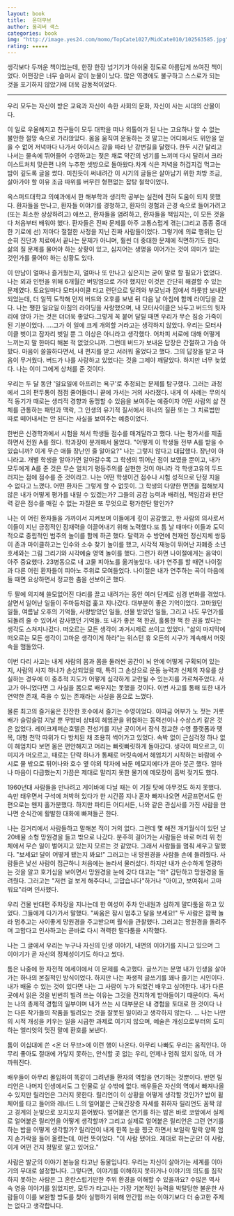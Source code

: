 ```yaml
---
layout: book
title:  온더무브
author: 올리버 색스
categories: book
img: "http://image.yes24.com/momo/TopCate1027/MidCate010/102563585.jpg"
rating: ★★★★★
---
```


생각보다 두꺼운 책이었는데, 한장 한장 넘기기가 아쉬울 정도로 아름답게 쓰여진 책이었다. 어떤장은 너무 슬퍼서 같이 눈물이 났다. 많은 역경에도 불구하고 스스로가 되는 것을 포기하지 않았기에 더욱 감동적이었다.


---

우리 모두는 자신이 받은 교육과 자신이 속한 사회의 문화, 자신이 사는 시대의 산물이다.


이 일로 우울해지고 친구들이 모두 대학을 떠나 외톨이가 된 나는 고요하나 알 수 없는 불안한 절망 속으로 가라앉았다. 몸을 움직여 운동하는 것 말고는 어디에서도 위안을 얻을 수 없어 저녁마다 나가서 아이시스 강을 따라 난 강변길을 달렸다. 한두 시간 달리고 나서는 물속에 뛰어들어 수영하고는 젖은 채로 약간의 냉기를 느끼며 다시 달려서 크라이스트처치 맞은편 나의 누추한 셋방으로 돌아왔다.차게 식은 저녁을 허겁지겁 먹고는 밤이 깊도록 글을 썼다. 미친듯이 써내려간 이 시기의 글들은 살아남기 위한 처방 조금, 살아가야 할 이유 조금 따위를 버무린 형편없는 잡탕 철학이었다.

옥스퍼드대학교 의예과에서 한 해부학과 생리학 공부는 실전에 전혀 도움이 되지 못했다. 환자들을 만나고, 환자들 이야기를 경청하고, 환자의 경험과 곤경 속으로 들어가려고(또는 최소한 상상하려고) 애쓰고, 환자들을 염려하고, 환자들을 책임지는, 이 모든 것을 다 처음부터 배워야 했다. 환자들은 진짜 문제를 아주 고통스럽게 겪는(그리고 종종 중대한 기로에 선) 저마다 절절한 사정을 지닌 진짜 사람들이었다. 그렇기에 의료 행위는 단순히 진단과 치료에서 끝나는 문제가 아니며, 훨씬 더 중대한 문제에 직면하기도 한다. 삶의 질 문제를 물어야 하는 상황이 있고, 심지어는 생명을 이어가는 것이 의미가 있는 것인가를 물어야 하는 상황도 있다.


이 만남이 얼마나 즐거웠는지, 얼마나 또 만나고 싶은지는 굳이 말로 할 필요가 없었다. 나는 외과 인턴을 위해 6개월간 버밍엄으로 가야 했지만 이것은 간단히 해결할 수 있는 문제였다. 토요일마다 모터사이클 타고 런던으로 달려와 부모님과 집에서 하룻밤 보내면 되었는데, 더 일찍 도착해 먼저 버드와 오후를 보낸 뒤 다음 날 아침에 함께 라이딩을 갔다. 나는 쨍한 일요일 아침의 라이딩을 사랑했으며, 내 모터사이클은 놔두고 버드의 뒷자리에 앉아 가는 것은 더더욱 좋았다.그렇게 꼭 붙어 달릴 때면 우리가 무슨 짐승 가죽이 된 기분이었다.
....그가 이 일에 크게 개의할 거라고는 생각하지 않았다. 우리는 모터사이클 벗이고 잠자리 벗일 뿐 그 이상은 아니라고 생각했다. 어차피 서로에 대해 어떻게 느끼는지 말 한마디 해본 적 없었으니까. 그런데 버드가 보내온 답장은 간절하고 가슴 아팠다. 마음이 쓸쓸하다면서, 내 편지를 받고 서러워 울었다고 했다. 그의 답장을 받고 마음이 무거웠다. 버드가 나를 사랑하고 있었다는 것을 그제야 깨달았다. 하지만 너무 늦었다. 나는 이미 그에게 상처를 준 것이다.


우리는 두 달 동안 '일요일에 아프려는 욕구'로 추정되는 문제를 탐구했다. 그러는 과정에서 그의 편두통이 점점 줄어들더니 끝에 가서는 거의 사라졌다. 내게 이 사례는 무의식적 동기가 때로는 생리적 경향과 동맹할 수 있음을 보여주는 예증이자 어떤 사람의 삶 전체를 관통하는 패턴과 맥락, 그 인생의 유기적 질서에서 하나의 질환 또는 그 치료법만 따로 떼어내서는 안 된다는 사실을 뵤여주는 예증이었다.


한번은 신경학과에서 시험을 쳐서 학생들 점수를 매겨달라고 했다. 나는 평가서를 제출하면서 전원 A를 줬다. 학과장이 분개해서 물었다. "어떻게 이 학생들 전부 A를 받을 수 있습니까? 이게 무슨 애들 장난인 줄 알아요?"
나는 그렇지 않다고 대답했다. 장난이 아니라고. 개별 학생을 알아가면 알아갈수록 그 학생의 뛰어난 점이 보였을 뿐이고, 내가 모두에게 A를 준 것은 무슨 얼치기 평등주의를 실현한 것이 아니라 각 학생고유의 두드러지는 점에 점수를 준 것이라고. 나는 어떤 학생이건 점수나 시험 성적으로 단정 지을 수 없다고 느꼈다. 어떤 환자든 그렇게 할 수 없듯이. 그 학생의 다양한 면면을 접해보지 않은 내가 어떻게 평가를 내릴 수 있겠는가? 그들의 공감 능력과 배려심, 책임감과 판단력 같은 점수를 매길 수 없는 자질은 또 무엇으로 평가한단 말인가?



나는 이 어린 환자들을 가까이서 지켜보며 이들에게 깊이 공감했고, 한 사람의 의사로서 이들이 지닌 긍정적인 잠재력을 이끌어내기 위해 노력했다.또 틈 날 때마다 이들과 도덕적으로 중립적인 범주의 놀이를 함께 하곤 했다. 달력과 수 방면에 천재인 정신지체 쌍둥이 존과 마이클하고는 인수와 소수 찾기 놀이를 했고, 시각적 재능이 뛰어난 자폐증 소년 호세와는 그림 그리기와 시각예술 영역 놀이를 했다. 그런가 하면 나이절에게는 음악이 아주 중요했다. 23병동으로 내 고물 피아노를 옮겨놓았다. 내가 연주를 할 때면 나이절과 다른 어린 환자들이 피아노 주위로 모여들었다. 나이절은 내가 연주하는 곡이 마음에 들 때면 요상하면서 정교한 춤을 선보이곤 했다.


두 팔에 의지해 쓸모없어진 다리를 끌고 내려가는 동안 여러 단계로 심경 변화를 겪었다. 살면서 일어난 일들이 주마등처럼 훑고 지나갔다. 대부분이 좋은 기억이었다. 고마웠던 일들, 여름날 오후의 기억들, 사랑받았던 일들, 선물 받았던 일들, 그리고 나도 무언가를 되돌려 줄 수 있어서 감사했던 기억들. 또 내가 좋은 책 한권, 훌륭한 책 한 권을 썼다는 생각도 스쳐지나갔다. 떠오르는 모든 생각이 과거시제로 쓰이고 있었다. "삶의 마지막에 떠오르는 모든 생각이 고마운 생각이게 하라"는 위스턴 휴 오든의 시구가 계속해서 머릿속을 맴돌았다.


이번 다리 사고는 내게 사람의 몸과 몸을 둘러싼 공간이 뇌 안에 어떻게 구획되어 있는지, 사람의 사지 하나가 손상되었을 때, 특히 그 손상으로 운동 능력과 신체의 자유를 상실하는 경우에 이 중추적 지도가 어떻게 심각하게 교란될 수 있는지를 가르쳐주었다. 사고가 아니었다면 그 사실을 몸으로 배우지는 못했을 것이다. 이번 사고를 통해 또한 내가 연약한 존재, 죽을 수 있는 존재라는 사실을 몸으로 느꼈다.


물론 최고의 즐거움은 잔잔한 호수에서 즐기는 수영이었다. 이따금 어부가 노 젓는 거룻배가 슬렁슬렁 지날 뿐 무방비 상태의 헤엄꾼을 위협하는 동력선이나 수상스키 같은 것은 없었다. 레이크제퍼슨호텔은 전성기를 지난 곳이어서 장식 정교한 수영 플랫폼과 뗏목, 대형 천막 따위가 다 방치된 채 조용히 썩어가고 있었다. 속박 없이 근심걱정 하나 없이 헤엄치다 보면 몸은 편안해지고 머리는 빠릿빠릿하게 돌아갔다. 생각이 떠오르고, 이미지가 떠오르고, 때로는 단락 하나가 통째로 머릿속에서 헤엄치기 시작하는 바람에 수시로 물 밖으로 튀어나와 호수 옆 야외 탁자에 놔둔 메모지에다가 쏟아 붓곤 했다. 얼마나 마음이 다급했는지 가끔은 제대로 말리지 못한 물기에 메모장이 흠벅 젖기도 했다.


1960년대 사람들을 만나려고 게이바에 다닐 때는 이 기질 탓에 아무것도 하지 못했다. 속만 태우면서 구석에 처박혀 있다가 한 시간쯤 지나 혼자 빠져나오면 서글프면서도 한편으로는 왠지 홀가분했다. 하지만 파티든 어디서든, 나와 같은 관심사를 가진 사람을 만나면 순식간에 활발한 대화에 빠져들곤 한다.

나는 길거리에서 사람들하고 말해본 적이 거의 없다. 그런데 몇 해전 개기월식이 있던 날 20배율 소형 망원경을 들고 밖으로 나갔다. 분주히 걸어가는 사람들은 바로 머리 위 천체에서 무슨 일이 벌어지고 있는지 모르는 것 같았다. 그래서 사람들을 멈춰 세우고 말했다. "보세요! 달이 어떻게 됐는지 봐요!" 그러고는 내 망원경을 사람들 손에 들려줬다. 사람들은 낯선 사람이 접근하니 처음에는 놀라서 물러섰다. 하지만 내가 순수하게 열광하는 것을 알고 호기심을 보이면서 망원경을 눈에 갖다 대고는 "와" 감탄하고 망원경을 돌려줬다. 그러고는 "저런 걸 보게 해주다니, 고맙습니다"하거나 "아이고, 보여줘서 고마워요"라며 인사했다.

우리 건물 반대편 주차장을 지나는데 한 여성이 주차 안내원과 심하게 말다툼을 하고 있었다. 그들에게 다가가서 말했다. "싸움은 잠시 멈추고 달을 보세요!" 두 사람은 깜짝 놀라 멈추고는 사이좋게 망원경을 주고받으며 월식을 관찰했다. 그러고는 망원경을 돌려주며 고맙다고 인사하고는 곧바로 다시 격력한 말다툼을 시작했다.



나는 그 글에서 우리는 누구나 자신의 인생 이야기, 내면의 이야기를 지니고 있으며 그 이야기가 곧 자신의 정체성이기도 하다고 썼다.



톰은 나중에 한 자전적 에세이에서 이 문제를 숙고했다.
     글쓰기는 분명 내가 인생을 살아가는 하나의 본질적인 방식이었다. 하지만 나는 파생적 글쓰기를 꽤나 즐기는 시인이다. 내가 배울 수 있는 것이 있다면 나는 그 사람이 누가 되었건 배우고 싶어한다. 내가 다른 곳에서 읽은 것을 빈번히 빌려 쓰는 이유는 그것을 진지하게 받아들이기 때문이다. 독서는 나의 총제적 경험의 일부이며 내가 쓰는 시 대부분은 내 경험을 토대로 한 것이다 나는 다른 작가들의 작품을 빌려오는 것을 잘못된 일이라고 생각하지 않는다. ... 나는 나만의 시적 개성을 키우는 일을 시급한 과제로 여기지 않으며, 예술은 개성으로부터의 도피하는 엘리엇의 멋진 말에 환호를 보낸다.

톰이 이십대에 쓴 <온 더 무브>에 이런 행이 나온다.
     아무리 나빠도 우리는 움직인다. 아무리 좋아도
     절대에 가닿지 못하는, 안식할 곳 없는 우리,
     언제나 멈춰 있지 않아, 더 가까워진다.


배우들이 아무리 몰입하여 똑같이 그려낸들 환자의 역할을 연기하는 것뿐이다. 반면 릴리언은 나머지 인생에서도 그 인물로 살 수밖에 없다. 배우들은 자신의 역에서 빠져나올 수 있지만 릴리언은 그러지 못한다. 릴리언이 이 상황을 어떻게 생각할 것인가?
밥이 휠체어를 타고 들어와 레너드 L.의 얼어붙은 근육긴장증 자세를 취하자 릴리언도 꼼짝 않고 경계의 눈빛으로 꼬치꼬치 뜯어봤다. 얼어붙은 연기를 하는 밥은 바로 코앞에서 실제로 얼어붙은 릴리언을 어떻게 생각할까? 그리고 실제로 얼어붙은 릴리언은 그런 연기를 하는 밥을 어떻게 생각할가? 릴리언이 내게 한쪽 눈을 찡긋 하면서 보일락 말락 양쪽 엄지 손가락을 들어 올렸는데, 이런 뜻이었다. "이 사람 됐어요. 제대로 하는군요! 이 사람, 이게 어떤 건지 정말로 알고 있어요."


사람은 발군의 이야기 본능을 타고난 동물입니다. 우리는 자신이 살아가는 세계를 이야기의 무대로 설정합니다. 그렇다면, 이야기를 이해하지 못하거나 이야기의 의도를 짐작하지 못하는 사람은 그 혼란스럽기만한 주위 환경을 이해할 수 있을까요? 수많은 역사 속 영웅 이야기를 읽었지만, 모두가 타고나는 가장 기본적인 능력을 박탈당한 불운한 사람들이 이를 보완할 방도를 찾아 실행하기 위해 안간힘 쓰는 이야기보다 더 숭고한 주제는 없다고 생각합니다.

